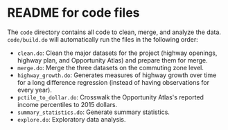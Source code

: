 # README for code files
The `code` directory contains all code to clean, merge, and analyze the data. `code/build.do` will automatically run the files in the following order:
* `clean.do`: Clean the major datasets for the project (highway openings, highway plan, and Opportunity Atlas) and prepare them for merge.
* `merge.do`: Merge the three datasets on the commuting zone level.
* `highway_growth.do`: Generates measures of highway growth over time for a long difference regression (instead of having observations for every year).
* `pctile_to_dollar.do`: Crosswalk the Opportunity Atlas's reported income percentiles to 2015 dollars.
* `summary_statistics.do`: Generate summary statistics.
* `explore.do`: Exploratory data analysis.